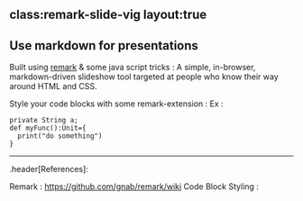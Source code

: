 class:remark-slide-vig
layout:true
---
## Use markdown for presentations

Built using [remark](https://remarkjs.com) & some java script tricks :  A simple, in-browser, markdown-driven slideshow tool targeted at people who know their way around HTML and CSS.

Style your code blocks with some remark-extension : 
Ex : 


```
private String a;
def myFunc():Unit={
  print("do something")
}
```

---

 

.header[References]:

Remark :  https://github.com/gnab/remark/wiki 
Code Block Styling :